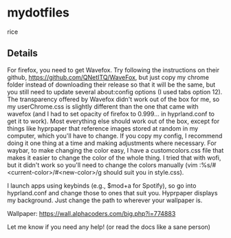 # mydotfiles
rice

## Details
For firefox, you need to get Wavefox. Try following the instructions on their github, https://github.com/QNetITQ/WaveFox, but just copy my chrome folder instead of downloading their release so that it will be the same, but you still need to update several about:config options (I used tabs option 12). The transparency offered by Wavefox didn't work out of the box for me, so my userChrome.css is slightly different than the one that came with wavefox (and I had to set opacity of firefox to 0.999... in hyprland.conf to get it to work). Most everything else should work out of the box, except for things like hyprpaper that reference images stored at random in my computer, which you'll have to change. If you copy my config, I recommend doing it one thing at a time and making adjustments where necessary. For waybar, to make changing the color easy, I have a customcolors.css file that makes it easier to change the color of the whole thing. I tried that with wofi, but it didn't work so you'll need to change the colors manually (vim :%s/#\<current-color\>/#\<new-color\>/g should suit you in style.css).

I launch apps using keybinds (e.g., $mod+a for Spotify), so go into hyprland.conf and change those to ones that suit you.
Hyprpaper displays my background. Just change the path to wherever your wallpaper is.

Wallpaper: https://wall.alphacoders.com/big.php?i=774883

Let me know if you need any help! (or read the docs like a sane person)
